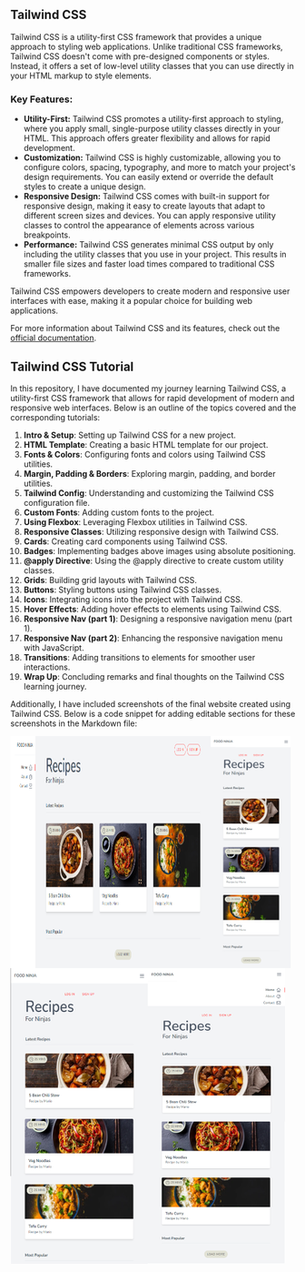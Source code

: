 ## Tailwind CSS

Tailwind CSS is a utility-first CSS framework that provides a unique approach to styling web applications. Unlike traditional CSS frameworks, Tailwind CSS doesn't come with pre-designed components or styles. Instead, it offers a set of low-level utility classes that you can use directly in your HTML markup to style elements.

### Key Features:
- **Utility-First:** Tailwind CSS promotes a utility-first approach to styling, where you apply small, single-purpose utility classes directly in your HTML. This approach offers greater flexibility and allows for rapid development.
- **Customization:** Tailwind CSS is highly customizable, allowing you to configure colors, spacing, typography, and more to match your project's design requirements. You can easily extend or override the default styles to create a unique design.
- **Responsive Design:** Tailwind CSS comes with built-in support for responsive design, making it easy to create layouts that adapt to different screen sizes and devices. You can apply responsive utility classes to control the appearance of elements across various breakpoints.
- **Performance:** Tailwind CSS generates minimal CSS output by only including the utility classes that you use in your project. This results in smaller file sizes and faster load times compared to traditional CSS frameworks.

Tailwind CSS empowers developers to create modern and responsive user interfaces with ease, making it a popular choice for building web applications.

For more information about Tailwind CSS and its features, check out the [official documentation](https://tailwindcss.com/docs/installation).


## Tailwind CSS Tutorial

In this repository, I have documented my journey learning Tailwind CSS, a utility-first CSS framework that allows for rapid development of modern and responsive web interfaces. Below is an outline of the topics covered and the corresponding tutorials:

1. **Intro & Setup**: Setting up Tailwind CSS for a new project.
2. **HTML Template**: Creating a basic HTML template for our project.
3. **Fonts & Colors**: Configuring fonts and colors using Tailwind CSS utilities.
4. **Margin, Padding & Borders**: Exploring margin, padding, and border utilities.
5. **Tailwind Config**: Understanding and customizing the Tailwind CSS configuration file.
6. **Custom Fonts**: Adding custom fonts to the project.
7. **Using Flexbox**: Leveraging Flexbox utilities in Tailwind CSS.
8. **Responsive Classes**: Utilizing responsive design with Tailwind CSS.
9. **Cards**: Creating card components using Tailwind CSS.
10. **Badges**: Implementing badges above images using absolute positioning.
11. **@apply Directive**: Using the @apply directive to create custom utility classes.
12. **Grids**: Building grid layouts with Tailwind CSS.
13. **Buttons**: Styling buttons using Tailwind CSS classes.
14. **Icons**: Integrating icons into the project with Tailwind CSS.
15. **Hover Effects**: Adding hover effects to elements using Tailwind CSS.
16. **Responsive Nav (part 1)**: Designing a responsive navigation menu (part 1).
17. **Responsive Nav (part 2)**: Enhancing the responsive navigation menu with JavaScript.
18. **Transitions**: Adding transitions to elements for smoother user interactions.
19. **Wrap Up**: Concluding remarks and final thoughts on the Tailwind CSS learning journey.

Additionally, I have included screenshots of the final website created using Tailwind CSS. Below is a code snippet for adding editable sections for these screenshots in the Markdown file:

<!-- PC View and Mobile View -->
<div style="display: flex; flex-direction: column; align-items: flex-start;">
    <div style="display: flex;">
        <img src="https://raw.githubusercontent.com/5alafawyyy/Food-Ninja/master/screenshots/website_pc.png" alt="PC View" style="width: 70%;">
        <img src="https://raw.githubusercontent.com/5alafawyyy/Food-Ninja/master/screenshots/mobile_view.png" alt="Mobile View" style="width: 28%;">
    </div>
    <!-- Add an empty div to create space between the rows -->
    <div style="flex-grow: 1;"></div>
</div>

<!-- Tablet View and Tablet View with Menu visible -->
<div style="display: flex; flex-direction: column; align-items: flex-start;">
    <div style="display: flex;">
        <img src="https://raw.githubusercontent.com/5alafawyyy/Food-Ninja/master/screenshots/tablet_view.png" alt="Tablet View" style="width: 48%;">
        <img src="https://raw.githubusercontent.com/5alafawyyy/Food-Ninja/master/screenshots/tablet_view_menu_visible.png" alt="Tablet View with Menu visible" style="width: 48%;">
    </div>
    <!-- Add an empty div to create space between the rows -->
    <div style="flex-grow: 1;"></div>
</div>

